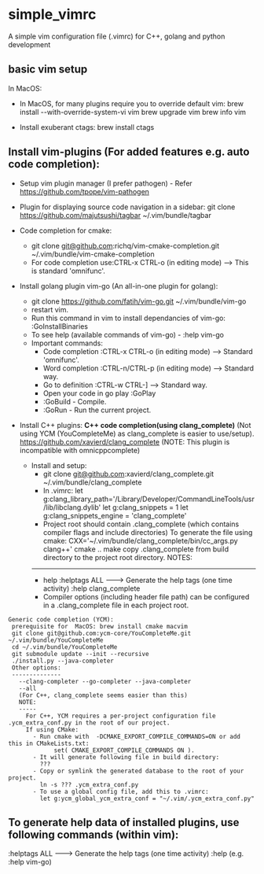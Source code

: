 # simple_vimrc
A simple vim configuration file (.vimrc) for C++, golang and python development

## basic vim setup
In MacOS:
  - In MacOS, for many plugins require you to override default vim:
    brew install --with-override-system-vi vim
    brew upgrade vim
    brew info vim

  - Install exuberant ctags: brew install ctags

## Install vim-plugins (For added features e.g. auto code completion):
  - Setup vim plugin manager (I prefer pathogen) - Refer https://github.com/tpope/vim-pathogen

  - Plugin for displaying source code navigation in a sidebar:
    git clone https://github.com/majutsushi/tagbar ~/.vim/bundle/tagbar

  - Code completion for cmake:
    - git clone git@github.com:richq/vim-cmake-completion.git ~/.vim/bundle/vim-cmake-completion
    - For code completion use:CTRL-x CTRL-o (in editing mode)  --> This is standard 'omnifunc'.

  - Install golang plugin vim-go (An all-in-one plugin for golang):
      - git clone https://github.com/fatih/vim-go.git ~/.vim/bundle/vim-go
      - restart vim.
      - Run this command in vim to install dependancies of vim-go:
        :GoInstallBinaries
      - To see help (available commands of vim-go) - :help vim-go
      - Important commands:
          - Code completion   :CTRL-x CTRL-o (in editing mode)  --> Standard 'omnifunc'.
          - Word completion   :CTRL-n/CTRL-p (in editing mode)  --> Standard way.
          - Go to definition  :CTRL-w CTRL-]                    --> Standard way.
          - Open your code in go play :GoPlay
          - :GoBuild  - Compile.
          - :GoRun    - Run the current project.


  - Install C++ plugins:
    **C++ code completion(using clang_complete)**
    (Not using YCM (YouCompleteMe) as clang_complete is easier to use/setup).
     https://github.com/xavierd/clang_complete (NOTE: This plugin is incompatible with omnicppcomplete)
      - Install and setup:
        - git clone git@github.com:xavierd/clang_complete.git ~/.vim/bundle/clang_complete
        - In .vimrc:
         let g:clang_library_path='/Library/Developer/CommandLineTools/usr/lib/libclang.dylib'
         let g:clang_snippets = 1
         let g:clang_snippets_engine = 'clang_complete'
        - Project root should contain .clang_complete (which contains compiler flags and include directories)
        To generate the file using cmake:
         CXX='~/.vim/bundle/clang_complete/bin/cc_args.py clang++' cmake ..
         make
         copy .clang_complete from build directory to the project root directory.
        NOTES:
        ------
          - help
            :helptags ALL     ---> Generate the help tags (one time activity)
            :help clang_complete
          - Compiler options (including header file path) can be configured in a .clang_complete file in each project root.
 
 ```
Generic code completion (YCM):
  prerequisite for  MacOS: brew install cmake macvim
  git clone git@github.com:ycm-core/YouCompleteMe.git ~/.vim/bundle/YouCompleteMe
  cd ~/.vim/bundle/YouCompleteMe
  git submodule update --init --recursive
  ./install.py --java-completer
  Other options:
  --------------
    --clang-completer --go-completer --java-completer
    --all
    (For C++, clang_complete seems easier than this)
    NOTE:
    -----
      For C++, YCM requires a per-project configuration file .ycm_extra_conf.py in the root of our project.
      If using CMake:
        - Run cmake with  -DCMAKE_EXPORT_COMPILE_COMMANDS=ON or add this in CMakeLists.txt:
              set( CMAKE_EXPORT_COMPILE_COMMANDS ON ).
        - It will generate following file in build directory:
          ???
        - Copy or symlink the generated database to the root of your project.
          ln -s ??? .ycm_extra_conf.py
        - To use a global config file, add this to .vimrc:
          let g:ycm_global_ycm_extra_conf = "~/.vim/.ycm_extra_conf.py"
```                                                                                                                           

 ## To generate help data of installed plugins, use following commands (within vim):
  :helptags ALL     ---> Generate the help tags (one time activity)
  :help <plugin-name> (e.g. :help vim-go)
